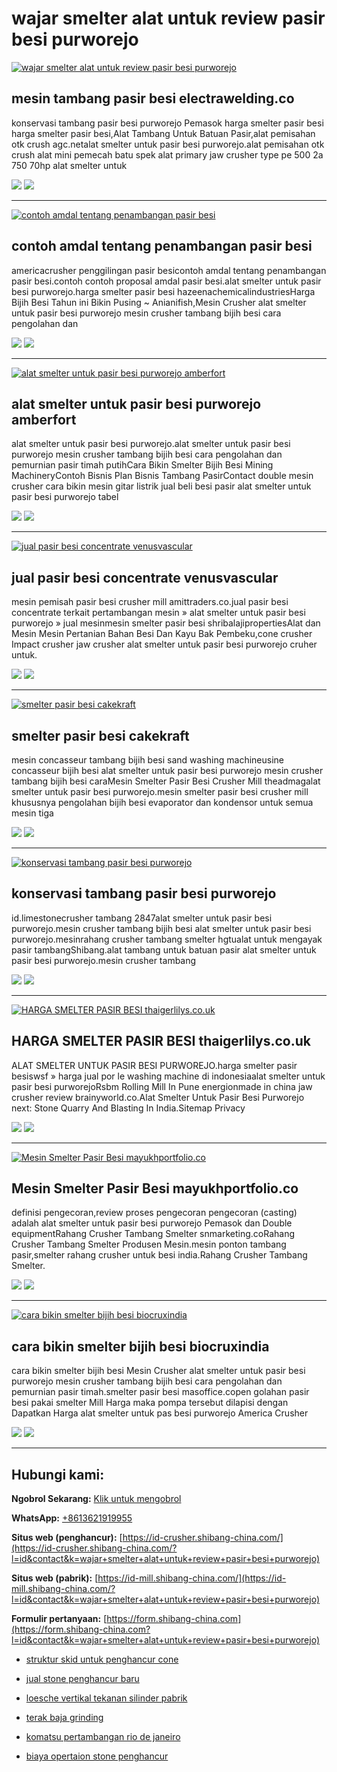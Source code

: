 # wajar smelter alat untuk review pasir besi purworejo

<a href="https://swt.shibang-china.com/?l=id&img&k=wajar+smelter+alat+untuk+review+pasir+besi+purworejo" target="_blank">![wajar smelter alat untuk review pasir besi purworejo](http://static.shibang-china.com/all-800x300/871.jpg)</a>

## mesin tambang pasir besi electrawelding.co
konservasi tambang pasir besi purworejo Pemasok harga smelter pasir besi harga smelter pasir besi,Alat Tambang Untuk Batuan Pasir,alat pemisahan otk crush agc.netalat smelter untuk pasir besi purworejo.alat pemisahan otk crush alat mini pemecah batu spek alat primary jaw crusher type pe 500 2a 750 70hp alat smelter untuk


<a href="https://whatsapp.shibangsoft.com/WhatsApp.php" target="_blank" title="WhatsApp">![](http://static.shibang-china.com/icon/whatsapp.png)</a> <a href="https://swt.shibang-china.com/?l=id&icon&k=wajar+smelter+alat+untuk+review+pasir+besi+purworejo" target="_blank">![](http://static.shibang-china.com/icon/chat-id.png)</a>

---

<a href="https://swt.shibang-china.com/?l=id&img&k=wajar+smelter+alat+untuk+review+pasir+besi+purworejo" target="_blank">![contoh amdal tentang penambangan pasir besi](http://static.shibang-china.com/all-800x300/1504.jpg)</a>

## contoh amdal tentang penambangan pasir besi
americacrusher penggilingan pasir besicontoh amdal tentang penambangan pasir besi.contoh contoh proposal amdal pasir besi.alat smelter untuk pasir besi purworejo.harga smelter pasir besi hazeenachemicalindustriesHarga Bijih Besi Tahun ini Bikin Pusing ~ Anianifish,Mesin Crusher alat smelter untuk pasir besi purworejo mesin crusher tambang bijih besi cara pengolahan dan


<a href="https://whatsapp.shibangsoft.com/WhatsApp.php" target="_blank" title="WhatsApp">![](http://static.shibang-china.com/icon/whatsapp.png)</a> <a href="https://swt.shibang-china.com/?l=id&icon&k=wajar+smelter+alat+untuk+review+pasir+besi+purworejo" target="_blank">![](http://static.shibang-china.com/icon/chat-id.png)</a>

---

<a href="https://swt.shibang-china.com/?l=id&img&k=wajar+smelter+alat+untuk+review+pasir+besi+purworejo" target="_blank">![alat smelter untuk pasir besi purworejo amberfort](http://static.shibang-china.com/all-800x300/1200.jpg)</a>

## alat smelter untuk pasir besi purworejo amberfort
alat smelter untuk pasir besi purworejo.alat smelter untuk pasir besi purworejo mesin crusher tambang bijih besi cara pengolahan dan pemurnian pasir timah putihCara Bikin Smelter Bijih Besi Mining MachineryContoh Bisnis Plan Bisnis Tambang PasirContact double mesin crusher cara bikin mesin gitar listrik jual beli besi pasir alat smelter untuk pasir besi purworejo tabel


<a href="https://whatsapp.shibangsoft.com/WhatsApp.php" target="_blank" title="WhatsApp">![](http://static.shibang-china.com/icon/whatsapp.png)</a> <a href="https://swt.shibang-china.com/?l=id&icon&k=wajar+smelter+alat+untuk+review+pasir+besi+purworejo" target="_blank">![](http://static.shibang-china.com/icon/chat-id.png)</a>

---

<a href="https://swt.shibang-china.com/?l=id&img&k=wajar+smelter+alat+untuk+review+pasir+besi+purworejo" target="_blank">![jual pasir besi concentrate venusvascular](http://static.shibang-china.com/all-800x300/651.jpg)</a>

## jual pasir besi concentrate venusvascular
mesin pemisah pasir besi crusher mill amittraders.co.jual pasir besi concentrate terkait pertambangan mesin » alat smelter untuk pasir besi purworejo » jual mesinmesin smelter pasir besi shribalajipropertiesAlat dan Mesin Mesin Pertanian Bahan Besi Dan Kayu Bak Pembeku,cone crusher Impact crusher jaw crusher alat smelter untuk pasir besi purworejo cruher untuk.


<a href="https://whatsapp.shibangsoft.com/WhatsApp.php" target="_blank" title="WhatsApp">![](http://static.shibang-china.com/icon/whatsapp.png)</a> <a href="https://swt.shibang-china.com/?l=id&icon&k=wajar+smelter+alat+untuk+review+pasir+besi+purworejo" target="_blank">![](http://static.shibang-china.com/icon/chat-id.png)</a>

---

<a href="https://swt.shibang-china.com/?l=id&img&k=wajar+smelter+alat+untuk+review+pasir+besi+purworejo" target="_blank">![smelter pasir besi cakekraft](http://static.shibang-china.com/all-800x300/31.jpg)</a>

## smelter pasir besi cakekraft
mesin concasseur tambang bijih besi sand washing machineusine concasseur bijih besi alat smelter untuk pasir besi purworejo mesin crusher tambang bijih besi caraMesin Smelter Pasir Besi Crusher Mill theadmagalat smelter untuk pasir besi purworejo.mesin smelter pasir besi crusher mill khususnya pengolahan bijih besi evaporator dan kondensor untuk semua mesin tiga


<a href="https://whatsapp.shibangsoft.com/WhatsApp.php" target="_blank" title="WhatsApp">![](http://static.shibang-china.com/icon/whatsapp.png)</a> <a href="https://swt.shibang-china.com/?l=id&icon&k=wajar+smelter+alat+untuk+review+pasir+besi+purworejo" target="_blank">![](http://static.shibang-china.com/icon/chat-id.png)</a>

---

<a href="https://swt.shibang-china.com/?l=id&img&k=wajar+smelter+alat+untuk+review+pasir+besi+purworejo" target="_blank">![konservasi tambang pasir besi purworejo](http://static.shibang-china.com/all-800x300/306.jpg)</a>

## konservasi tambang pasir besi purworejo
id.limestonecrusher tambang 2847alat smelter untuk pasir besi purworejo.mesin crusher tambang bijih besi alat smelter untuk pasir besi purworejo.mesinrahang crusher tambang smelter hgtualat untuk mengayak pasir tambangShibang.alat tambang untuk batuan pasir alat smelter untuk pasir besi purworejo.mesin crusher tambang


<a href="https://whatsapp.shibangsoft.com/WhatsApp.php" target="_blank" title="WhatsApp">![](http://static.shibang-china.com/icon/whatsapp.png)</a> <a href="https://swt.shibang-china.com/?l=id&icon&k=wajar+smelter+alat+untuk+review+pasir+besi+purworejo" target="_blank">![](http://static.shibang-china.com/icon/chat-id.png)</a>

---

<a href="https://swt.shibang-china.com/?l=id&img&k=wajar+smelter+alat+untuk+review+pasir+besi+purworejo" target="_blank">![HARGA SMELTER PASIR BESI thaigerlilys.co.uk](http://static.shibang-china.com/all-800x300/1504.jpg)</a>

## HARGA SMELTER PASIR BESI thaigerlilys.co.uk
ALAT SMELTER UNTUK PASIR BESI PURWOREJO.harga smelter pasir besiswsf » harga jual por le washing machine di indonesiaalat smelter untuk pasir besi purworejoRsbm Rolling Mill In Pune energionmade in china jaw crusher review brainyworld.co.Alat Smelter Untuk Pasir Besi Purworejo next: Stone Quarry And Blasting In India.Sitemap Privacy


<a href="https://whatsapp.shibangsoft.com/WhatsApp.php" target="_blank" title="WhatsApp">![](http://static.shibang-china.com/icon/whatsapp.png)</a> <a href="https://swt.shibang-china.com/?l=id&icon&k=wajar+smelter+alat+untuk+review+pasir+besi+purworejo" target="_blank">![](http://static.shibang-china.com/icon/chat-id.png)</a>

---

<a href="https://swt.shibang-china.com/?l=id&img&k=wajar+smelter+alat+untuk+review+pasir+besi+purworejo" target="_blank">![Mesin Smelter Pasir Besi mayukhportfolio.co](http://static.shibang-china.com/all-800x300/1349.jpg)</a>

## Mesin Smelter Pasir Besi mayukhportfolio.co
definisi pengecoran,review proses pengecoran pengecoran (casting) adalah alat smelter untuk pasir besi purworejo Pemasok dan Double equipmentRahang Crusher Tambang Smelter snmarketing.coRahang Crusher Tambang Smelter Produsen Mesin.mesin ponton tambang pasir,smelter rahang crusher untuk besi india.Rahang Crusher Tambang Smelter.


<a href="https://whatsapp.shibangsoft.com/WhatsApp.php" target="_blank" title="WhatsApp">![](http://static.shibang-china.com/icon/whatsapp.png)</a> <a href="https://swt.shibang-china.com/?l=id&icon&k=wajar+smelter+alat+untuk+review+pasir+besi+purworejo" target="_blank">![](http://static.shibang-china.com/icon/chat-id.png)</a>

---

<a href="https://swt.shibang-china.com/?l=id&img&k=wajar+smelter+alat+untuk+review+pasir+besi+purworejo" target="_blank">![cara bikin smelter bijih besi biocruxindia](http://static.shibang-china.com/all-800x300/1254.jpg)</a>

## cara bikin smelter bijih besi biocruxindia
cara bikin smelter bijih besi Mesin Crusher alat smelter untuk pasir besi purworejo mesin crusher tambang bijih besi cara pengolahan dan pemurnian pasir timah.smelter pasir besi masoffice.copen golahan pasir besi pakai smelter Mill Harga maka pompa tersebut dilapisi dengan Dapatkan Harga alat smelter untuk pas besi purworejo America Crusher


<a href="https://whatsapp.shibangsoft.com/WhatsApp.php" target="_blank" title="WhatsApp">![](http://static.shibang-china.com/icon/whatsapp.png)</a> <a href="https://swt.shibang-china.com/?l=id&icon&k=wajar+smelter+alat+untuk+review+pasir+besi+purworejo" target="_blank">![](http://static.shibang-china.com/icon/chat-id.png)</a>

---
## Hubungi kami:

**Ngobrol Sekarang:** [Klik untuk mengobrol](https://swt.shibang-china.com?l=id&contact&k=wajar+smelter+alat+untuk+review+pasir+besi+purworejo)

**WhatsApp:**  [+8613621919955](https://whatsapp.shibangsoft.com/WhatsApp.php)

**Situs web (penghancur):** [https://id-crusher.shibang-china.com/](https://id-crusher.shibang-china.com/?l=id&contact&k=wajar+smelter+alat+untuk+review+pasir+besi+purworejo)

**Situs web (pabrik):** [https://id-mill.shibang-china.com/](https://id-mill.shibang-china.com/?l=id&contact&k=wajar+smelter+alat+untuk+review+pasir+besi+purworejo)

**Formulir pertanyaan:** [https://form.shibang-china.com](https://form.shibang-china.com?l=id&contact&k=wajar+smelter+alat+untuk+review+pasir+besi+purworejo)

* [struktur skid untuk penghancur cone](../35/struktur%20skid%20untuk%20penghancur%20cone.md)

* [jual stone penghancur baru](../34/jual%20stone%20penghancur%20baru.md)

* [loesche vertikal tekanan silinder pabrik](../33/loesche%20vertikal%20tekanan%20silinder%20pabrik.md)

* [terak baja grinding](../33/terak%20baja%20grinding.md)

* [komatsu pertambangan rio de janeiro](../31/komatsu%20pertambangan%20rio%20de%20janeiro.md)

* [biaya opertaion stone penghancur](../33/biaya%20opertaion%20stone%20penghancur.md)